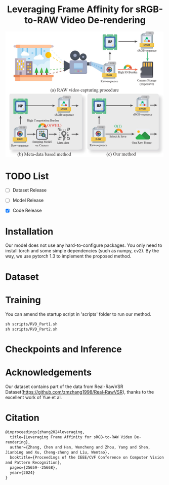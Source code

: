 <div style="text-align: center;">
  <h1>Leveraging Frame Affinity for sRGB-to-RAW Video De-rendering</h1>
</div>



<img src="./assets/video_raw_motivation.jpg" alt="示例图片" width="500">

# TODO List

- [ ] Dataset Release
- [ ] Model Release
- [x] Code Release


# Installation
Our model does not use any hard-to-configure packages. You only need to install torch and some simple dependencies (such as numpy, cv2). By the way, we use pytorch 1.3 to implement the proposed method.

# Dataset


# Training
You can amend the startup script in 'scripts' folder to run our method. 

```
sh scripts/RVD_Part1.sh
sh scripts/RVD_Part2.sh
```

# Checkpoints and Inference


# Acknowledgements
Our dataset contains part of the data from Real-RawVSR Dataset(https://github.com/zmzhang1998/Real-RawVSR), thanks to the excellent work of Yue et al.

# Citation
```
@inproceedings{zhang2024leveraging,
  title={Leveraging Frame Affinity for sRGB-to-RAW Video De-rendering},
  author={Zhang, Chen and Han, Wencheng and Zhou, Yang and Shen, Jianbing and Xu, Cheng-zhong and Liu, Wentao},
  booktitle={Proceedings of the IEEE/CVF Conference on Computer Vision and Pattern Recognition},
  pages={25659--25668},
  year={2024}
}